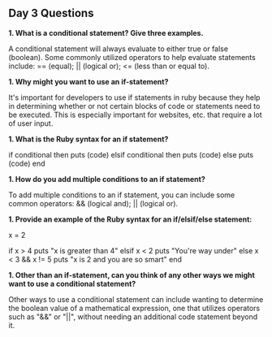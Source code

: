 ## Day 3 Questions

**1. What is a conditional statement? Give three examples.**

A conditional statement will always evaluate to either true or false (boolean).  Some commonly utilized operators to help evaluate statements include: == (equal); || (logical or); <= (less than or equal to).


**1. Why might you want to use an if-statement?**

It's important for developers to use if statements in ruby because they help in determining whether or not certain blocks of code or statements need to be executed.  This is especially important for websites, etc. that require a lot of user input.  


**1. What is the Ruby syntax for an if statement?**

if conditional then
  puts (code)
elsif conditional then
  puts (code)
else
  puts (code)
end


**1. How do you add multiple conditions to an if statement?**

To add multiple conditions to an if statement, you can include some common operators: && (logical and); || (logical or).


**1. Provide an example of the Ruby syntax for an if/elsif/else statement:**

x = 2

if x > 4
  puts "x is greater than 4"
elsif x < 2
  puts "You're way under"
else x < 3 && x != 5
  puts "x is 2 and you are so smart"
end


**1. Other than an if-statement, can you think of any other ways we might want to use a conditional statement?**

Other ways to use a conditional statement can include wanting to determine the boolean value of a mathematical expression, one that utilizes operators such as "&&" or "||", without needing an additional code statement beyond it.   
